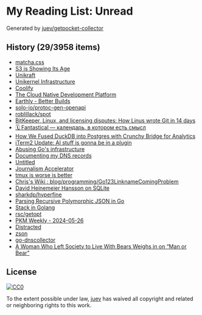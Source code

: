 # My Reading List: Unread

Generated by [juev/getpocket-collector](https://github.com/juev/getpocket-collector)

## History (29/3958 items)

- [matcha.css](https://matcha.mizu.sh)
- [S3 is Showing Its Age](https://materializedview.io/p/s3-is-showing-its-age)
- [Unikraft](https://unikraft.org/)
- [Unikernel Infrastructure](https://nanovms.com/)
- [Coolify](https://coolify.io)
- [The Cloud Native Development Platform](https://encore.dev/)
- [Earthly - Better Builds](https://earthly.dev/)
- [solo-io/protoc-gen-openapi](https://github.com/solo-io/protoc-gen-openapi)
- [roblillack/spot](https://github.com/roblillack/spot)
- [BitKeeper, Linux, and licensing disputes: How Linus wrote Git in 14 days](https://graphite.dev/blog/bitkeeper-linux-story-of-git-creation)
- [🗓️ Fantastical — календарь, в котором есть смысл](https://blog.afadeev.com/RAG4j7sIM44)
- [How We Fused DuckDB into Postgres with Crunchy Bridge for Analytics](https://crunchydata.com/blog/how-we-fused-duckdb-into-postgres-with-crunchy-bridge-for-analytics)
- [iTerm2 Update: AI stuff is gonna be in a plugin](https://xeiaso.net//notes/2024/iterm2-update/)
- [Abusing Go's infrastructure](https://reverse.put.as/2024/05/24/abusing-go-infrastructure/)
- [Documenting my DNS records](https://alexwlchan.net/2024/documenting-my-dns/)
- [Untitled](https://alternativeto.net/news/2024/5/firefox-will-add-tab-grouping-vertical-tabs-and-profile-management-in-the-coming-months/)
- [Journalism Accelerator](https://www.nos.social/journalism-accelerator)
- [tmux is worse is better](https://hiandrewquinn.github.io/til-site/posts/tmux-is-worse-is-better/)
- [Chris's Wiki : blog/programming/Go123LinknameComingProblem](https://utcc.utoronto.ca/~cks/space/blog/programming/Go123LinknameComingProblem)
- [David Heinemeier Hansson on SQLite](https://www.highperformancesqlite.com/interviews/dhh)
- [sharkdp/hyperfine](https://github.com/sharkdp/hyperfine)
- [Parsing Recursive Polymorphic JSON in Go](https://shallowbrooksoftware.com/posts/parsing-recursive-polymorphic-json-in-go/)
- [Stack in Golang](https://thedevelopercafe.com/articles/stack-in-golang-370e1d23)
- [rsc/getopt](https://github.com/rsc/getopt)
- [PKM Weekly - 2024-05-26](https://pkmweekly.substack.com/p/pkm-weekly-2024-05-26)
- [Distracted](https://lmnt.me/blog/distracted.html)
- [zson](https://pkg.go.dev/github.com/brimdata/zed/zson)
- [go-dnscollector](https://github.com/dmachard/go-dnscollector)
- [A Woman Who Left Society to Live With Bears Weighs in on “Man or Bear”](https://bikepacking.com/plog/man-or-bear-debate/)

## License

[![CC0](https://mirrors.creativecommons.org/presskit/buttons/88x31/svg/cc-zero.svg)](https://creativecommons.org/publicdomain/zero/1.0/)

To the extent possible under law, [juev](https://github.com/juev) has waived all copyright and related or neighboring rights to this work.
